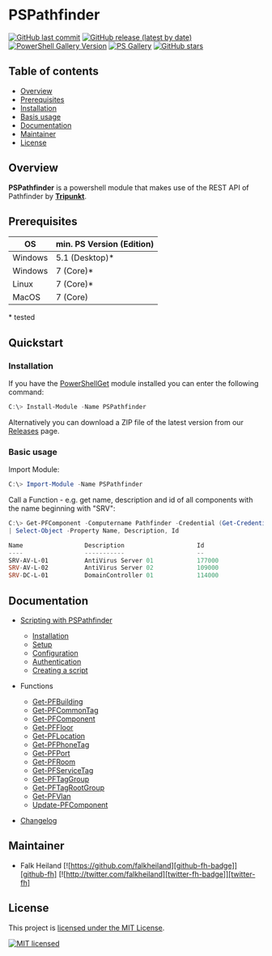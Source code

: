 # PSPathfinder

[![GitHub last commit][github-commit-badge]][github-PSPathfinder]
[![GitHub release (latest by date)][github-release-badge]][github-PSPathfinder]
[![PowerShell Gallery Version][psgallery-v-badge]][powershell-gallery]
[![PS Gallery][psgallery-dl-badge]][powershell-gallery]
[![GitHub stars][github-start-badge]][github-PSPathfinder]

## Table of contents

- [Overview](#overview)
- [Prerequisites](#prerequisites)
- [Installation](#installation)
- [Basis usage](#basic-usage)
- [Documentation](#documentation)
- [Maintainer](#maintainer)
- [License](#license)

## Overview

**PSPathfinder** is a powershell module that makes use of the REST API of Pathfinder by [**Tripunkt**](https://www.tripunkt.de).

## Prerequisites

|OS|min. PS Version (Edition)|
|-|-|
|Windows|5.1 (Desktop)\*|
|Windows|7 (Core)\*|
|Linux|7 (Core)\*|
|MacOS|7 (Core)|

\* tested

## Quickstart

### Installation

If you have the [PowerShellGet](https://github.com/powershell/powershellget) module installed you can enter the following command:

```powershell
C:\> Install-Module -Name PSPathfinder
```

Alternatively you can download a ZIP file of the latest version from our [Releases](https://github.com/falkheiland/PSPathfinder/releases) page.

### Basic usage

Import Module:

```powershell
C:\> Import-Module -Name PSPathfinder
```

Call a Function - e.g. get name, description and id of all components with the name beginning with "SRV":

```powershell
C:\> Get-PFComponent -Computername Pathfinder -Credential (Get-Credential) -Filter "Name _= SRV" 
| Select-Object -Property Name, Description, Id

Name                 Description                    Id
----                 -----------                    --
SRV-AV-L-01          AntiVirus Server 01            177000
SRV-AV-L-02          AntiVirus Server 02            109000
SRV-DC-L-01          DomainController 01            114000
```

## Documentation

- [Scripting with PSPathfinder](/Docs/Guides/Scripting-with-PSPathfinder.md)
  - [Installation](/Docs/Guides/Scripting-with-PSPathfinder.md#installation)
  - [Setup](/Docs/Guides/Scripting-with-PSPathfinder.md#setup)
  - [Configuration](/Docs/Guides/Scripting-with-PSPathfinder.md#configuration)
  - [Authentication](/Docs/Guides/Scripting-with-PSPathfinder.md#authentication)
  - [Creating a script](/Docs/Guides/Scripting-with-PSPathfinder.md#creating-a-script)
- Functions
  - [Get-PFBuilding](/Docs/Reference/Get-PFBuilding.md)
  - [Get-PFCommonTag](/Docs/Reference/Get-PFCommonTag.md)
  - [Get-PFComponent](/Docs/Reference/Get-PFComponent.md)
  - [Get-PFFloor](/Docs/Reference/Get-PFFloor.md)
  - [Get-PFLocation](/Docs/Reference/Get-PFLocation.md)
  - [Get-PFPhoneTag](/Docs/Reference/Get-PFPhoneTag.md)
  - [Get-PFPort](/Docs/Reference/Get-PFPort.md)
  - [Get-PFRoom](/Docs/Reference/Get-PFRoom.md)
  - [Get-PFServiceTag](/Docs/Reference/Get-PFServiceTag.md)
  - [Get-PFTagGroup](/Docs/Reference/Get-PFTagGroup.md)
  - [Get-PFTagRootGroup](/Docs/Reference/Get-PFTagRootGroup.md)
  - [Get-PFVlan](/Docs/Reference/Get-PFVlan.md)
  - [Update-PFComponent](/Docs/Reference/Update-PFComponent.md)

- [Changelog](CHANGELOG.md)

## Maintainer

- Falk Heiland
[![https://github.com/falkheiland][github-fh-badge]][github-fh]
[![http://twitter.com/falkheiland][twitter-fh-badge]][twitter-fh]

## License

This project is [licensed under the MIT License](LICENSE).

[![MIT licensed][mit-badge]][mit-license]

[psgallery-dl-badge]: https://img.shields.io/powershellgallery/dt/PSPathfinder.svg?logo=powershell
[powershell-gallery]: https://www.powershellgallery.com/packages/PSPathfinder/
[mit-badge]: https://img.shields.io/github/license/falkheiland/PSPathfinder?logo=github
[mit-license]: LICENSE
[github-commit-badge]: https://img.shields.io/github/last-commit/falkheiland/PSPathfinder?logo=github
[github-PSPathfinder]: https://github.com/falkheiland/PSPathfinder
[github-release-badge]: https://img.shields.io/github/release/falkheiland/PSPathfinder/all.svg?logo=github
[psgallery-v-badge]: https://img.shields.io/powershellgallery/v/PSPathfinder?include_prereleases&logo=powershell
[github-start-badge]: https://img.shields.io/github/stars/falkheiland/PSPathfinder?logo=github
[github-fh-badge]: https://img.shields.io/badge/Github-falkheiland-green?logo=github
[github-fh]: https://github.com/falkheiland
[twitter-fh-badge]: https://img.shields.io/badge/Twitter-falkheiland-blue?logo=twitter
[twitter-fh]: https://twitter.com/falkheiland
